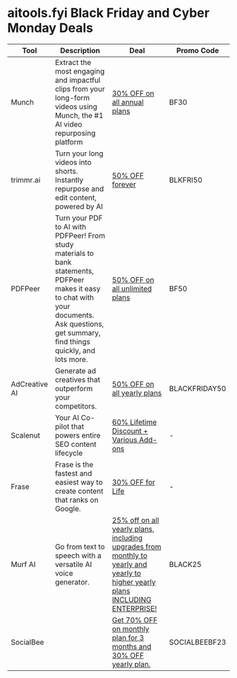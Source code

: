 # aitools.fyi Black Friday and Cyber Monday Deals

| Tool          | Description                            | Deal                                                                                                               | Promo Code    |
|---------------|----------------------------------------|--------------------------------------------------------------------------------------------------------------------|---------------|
| Munch | Extract the most engaging and impactful clips from your long-form videos using Munch, the #1 AI video repurposing platform | [30% OFF on all annual plans](https://www.getmunch.com/?ref=aitools.fyi&utm_source=aitools.fyi&utm_campaign=aitools.fyi&utm_medium=sponsorship) | BF30          |
| trimmr.ai | Turn your long videos into shorts. Instantly repurpose and edit content, powered by AI | [50% OFF forever](https://www.trimmr.ai/app?ref=aitools.fyi&utm_source=aitools.fyi&utm_campaign=black_friday&utm_medium=deals) | BLKFRI50      |
| PDFPeer | Turn your PDF to AI with PDFPeer! From study materials to bank statements, PDFPeer makes it easy to chat with your documents. Ask questions, get summary, find things quickly, and lots more. | [50% OFF on all unlimited plans](https://pdfpeer.com/?ref=aitools.fyi&utm_source=aitools.fyi&utm_campaign=aitools.fyi&utm_medium=sponsorship) | BF50          |
| AdCreative AI | Generate ad creatives that outperform your competitors. | [50% OFF on all yearly plans](https://free-trial.adcreative.ai/aitools-fyi-bf) | BLACKFRIDAY50 |
| Scalenut | Your AI Co-pilot that powers entire SEO content lifecycle | [60% Lifetime Discount + Various Add-ons](https://www.scalenut.com/black-friday?fpr=aitools-fyi) | -             |
| Frase | Frase is the fastest and easiest way to create content that ranks on Google. | [30% OFF for Life](https://www.frase.io/?via=nikhil25) | -             |
| Murf AI | Go from text to speech with a versatile AI voice generator. | [25% off on all yearly plans, including upgrades from monthly to yearly and yearly to higher yearly plans INCLUDING ENTERPRISE!](https://get.murf.ai/388yfpqwvwp5) | BLACK25 |
| SocialBee | | [Get 70% OFF on monthly plan for 3 months and 30% OFF yearly plan.](https://get.socialbee.io/wcw8ya21lixa-blackriday2023) | SOCIALBEEBF23 |
